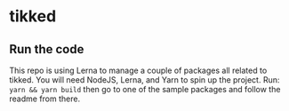 # tikked

## Run the code

This repo is using Lerna to manage a couple of packages all related to tikked.
You will need NodeJS, Lerna, and Yarn to spin up the project.
Run:
`yarn && yarn build`
then go to one of the sample packages and follow the readme from there.
